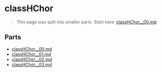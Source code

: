 # classHChor

> This page was split into smaller parts. Start here: [classHChor__00.md](classHChor__00.md).

## Parts

- [classHChor__00.md](classHChor__00.md)
- [classHChor__01.md](classHChor__01.md)
- [classHChor__02.md](classHChor__02.md)
- [classHChor__03.md](classHChor__03.md)

